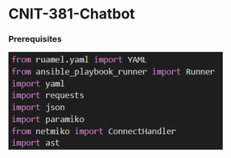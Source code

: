 # CNIT-381-Chatbot

### Prerequisites

![alt text](https://github.com/Remlin1/CNIT-381-Chatbot/blob/main/readme_IMG/Imports.PNG "Imports")
